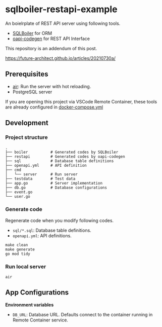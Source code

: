 # sqlboiler-restapi-example

An boielrplate of REST API server using following tools.

- [SQLBoiler](https://github.com/volatiletech/sqlboiler) for ORM
- [oapi-codegen](https://github.com/deepmap/oapi-codegen) for REST API Interface 

This repository is an addendum of this post.

https://future-architect.github.io/articles/20210730a/


## Prerequisites

- [air](https://github.com/cosmtrek/air): Run the server with hot reloading.
- PostgreSQL server

If you are opening this project via VSCode Remote Container, these tools are already configured in [docker-compose.yml](.devcontainer/docker-compose.yml)

## Development

### Project structure

```
.
├── boiler          # Generated codes by SQLBoiler
├── restapi         # Generated codes by oapi-codegen
├── sql             # Database table definitions
├── openapi.yml     # API definition
├── cmd
│   └── server      # Run server
├── testdata        # Test data
├── app.go          # Server implementation
├── db.go           # Database configurations
├── event.go
└── user.go
```


### Generate code

Regenerate code when you modify following codes.

- `sql/*.sql`: Database table definitions.
- `openapi.yml`: API definitions.

```
make clean
make generate
go mod tidy
```

### Run local server

```
air
```

## App Configurations

**Environment variables**

- `DB_URL`: Database URL. Defaults connect to the container running in Remote Container service.
